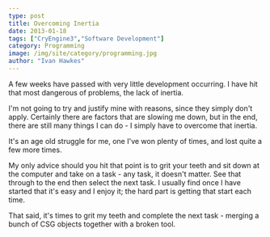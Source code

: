 ```yaml
---
type: post
title: Overcoming Inertia
date: 2013-01-18
tags: ["CryEngine3","Software Development"]
category: Programming
image: /img/site/category/programming.jpg
author: "Ivan Hawkes"
---
```


A few weeks have passed with very little development occurring. I have hit that most dangerous of problems, the lack of inertia.<!--more-->

I'm not going to try and justify mine with reasons, since they simply don't apply. Certainly there are factors that are slowing me down, but in the end, there are still many things I can do - I simply have to overcome that inertia.

It's an age old struggle for me, one I've won plenty of times, and lost quite a few more times.

My only advice should you hit that point is to grit your teeth and sit down at the computer and take on a task - any task, it doesn't matter. See that through to the end then select the next task. I usually find once I have started that it's easy and I enjoy it; the hard part is getting that start each time.

That said, it's times to grit my teeth and complete the next task - merging a bunch of CSG objects together with a broken tool.